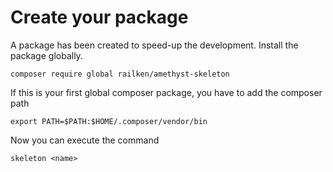 # Create your package

A package has been created to speed-up the development. Install the package globally.

    composer require global railken/amethyst-skeleton
    
If this is your first global composer package, you have to add the composer path

    export PATH=$PATH:$HOME/.composer/vendor/bin
    
Now you can execute the command 

    skeleton <name>
    
